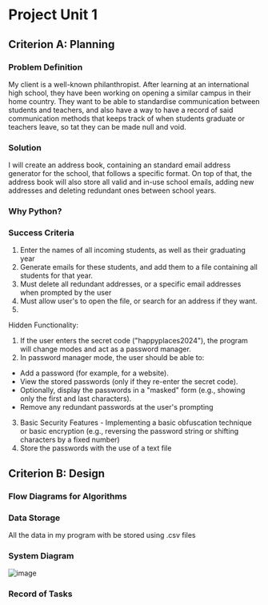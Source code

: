 # Project Unit 1

## Criterion A: Planning
### Problem Definition

My client is a well-known philanthropist. After learning at an international high school, they have been working on opening a similar campus in their home country. They want to be able to standardise communication between students and teachers, and also have a way to have a record of said communication methods that keeps track of when students graduate or teachers leave, so tat they can be made null and void.

### Solution

I will create an address book, containing an standard email address generator for the school, that follows a specific format. On top of that, the address book will also store all valid and in-use school emails, adding new addresses and deleting redundant ones between school years.

### Why Python?


### Success Criteria

1. Enter the names of all incoming students, as well as their graduating year
2. Generate emails for these students, and add them to a file containing all students for that year.
3. Must delete all redundant addresses, or a specific email addresses when prompted by the user
4. Must allow user's to open the file, or search for an address if they want.
5. 

Hidden Functionality:
1. If the user enters the secret code ("happyplaces2024"), the program will change modes and act as a password manager.
2. In password manager mode, the user should be able to:
  * Add a password (for example, for a website).
  * View the stored passwords (only if they re-enter the secret code).
  * Optionally, display the passwords in a "masked" form (e.g., showing only the first and last characters).
  * Remove any redundant passwords at the user's prompting
3. Basic Security Features - Implementing a basic obfuscation technique or basic encryption (e.g., reversing the password string or shifting characters by a fixed number) 
4. Store the passwords with the use of a text file

## Criterion B: Design

### Flow Diagrams for Algorithms

### Data Storage

All the data in my program with be stored using .csv files

### System Diagram

![image](https://github.com/user-attachments/assets/7d798f9a-f1b9-4272-998e-19eed510bde8)


### Record of Tasks
